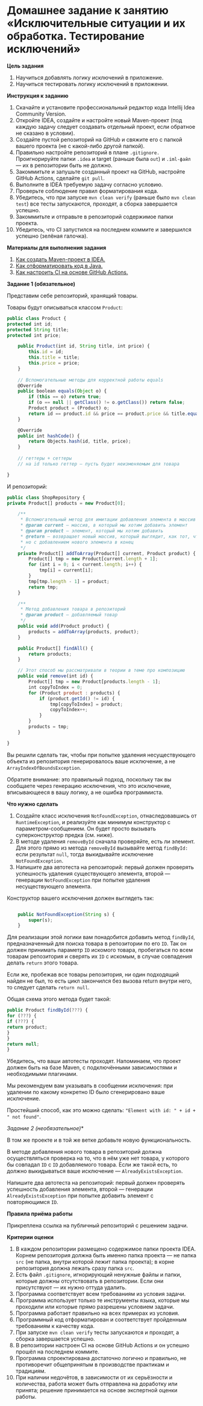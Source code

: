 # Домашнее задание к занятию «Исключительные ситуации и их обработка. Тестирование исключений»

**Цель задания**

1. Научиться добавлять логику исключений в приложение.
2. Научиться тестировать логику исключений в приложении.

**Инструкция к заданию**

1. Скачайте и установите профессиональный редактор кода Intellij Idea Community Version.
1. Откройте IDEA, создайте и настройте новый Maven-проект (под каждую задачу следует создавать отдельный проект, если
   обратное не сказано в условии).
1. Создайте пустой репозиторий на GitHub и свяжите его с папкой вашего проекта (не с какой-либо другой папкой).
1. Правильно настройте репозиторий в плане `.gitignore.` Проигнорируйте папки `.idea` и target (раньше была `out`)
   и `.iml-файл` — их в репозитории быть не должно.
1. Закоммитьте и запушьте созданный проект на GitHub, настройте GitHub Actions, сделайте `git pull`.
1. Выполните в IDEA требуемую задачу согласно условию.
1. Проверьте соблюдение правил форматирования кода.
1. Убедитесь, что при запуске `mvn clean verify` (раньше было `mvn clean test`) все тесты запускаются, проходят, а сборка
   завершается успешно.
1. Закоммитьте и отправьте в репозиторий содержимое папки проекта.
1. Убедитесь, что CI запустился на последнем коммите и завершился успешно (зелёная галочка).

 **Материалы для выполнения задания**
 1. [Как создать Maven-проект в IDEA.](https://github.com/netology-code/javaqa-homeworks-video/blob/javaqa-55/QA_Maven_Idea_Create.md)
 1. [Как отформатировать код в Java.](https://github.com/netology-code/javaqa-homeworks-video/blob/javaqa-55/QA_Java_Idea_Format.md)
 1. [Как настроить CI на основе GitHub Actions.](https://github.com/netology-code/javaqa-homeworks-video/blob/javaqa-55/QA_CI.md)


 **Задание 1 (обязательное)**

Представим себе репозиторий, хранящий товары.

Товары будут описываться классом `Product`:

```javascript
public class Product {
protected int id;
protected String title;
protected int price;

    public Product(int id, String title, int price) {
        this.id = id;
        this.title = title;
        this.price = price;
    }
    
    // Вспомогательные методы для корректной работы equals
    @Override
    public boolean equals(Object o) {
        if (this == o) return true;
        if (o == null || getClass() != o.getClass()) return false;
        Product product = (Product) o;
        return id == product.id && price == product.price && title.equals(product.title);
    }

    @Override
    public int hashCode() {
        return Objects.hash(id, title, price);
    }
    
    // геттеры + сеттеры
    // на id только геттер — пусть будет неизменяемым для товара

}
```

И репозиторий:

```javascript
public class ShopRepository {
private Product[] products = new Product[0];

    /**
     * Вспомогательный метод для имитации добавления элемента в массив
     * @param current — массив, в который мы хотим добавить элемент
     * @param product — элемент, который мы хотим добавить
     * @return — возвращает новый массив, который выглядит, как тот, что мы передали,
     * но с добавлением нового элемента в конец
     */
    private Product[] addToArray(Product[] current, Product product) {
        Product[] tmp = new Product[current.length + 1];
        for (int i = 0; i < current.length; i++) {
            tmp[i] = current[i];
        }
        tmp[tmp.length - 1] = product;
        return tmp;
    }

    /**
     * Метод добавления товара в репозиторий
     * @param product — добавляемый товар
     */
    public void add(Product product) {
        products = addToArray(products, product);
    }

    public Product[] findAll() {
        return products;
    }

    // Этот способ мы рассматривали в теории в теме про композицию
    public void remove(int id) {
        Product[] tmp = new Product[products.length - 1];
        int copyToIndex = 0;
        for (Product product : products) {
            if (product.getId() != id) {
                tmp[copyToIndex] = product;
                copyToIndex++;
            }
        }
        products = tmp;
    }

}
```

Вы решили сделать так, чтобы при попытке удаления несуществующего объекта из репозитория генерировалось ваше исключение,
а не `ArrayIndexOfBoundsException`.

Обратите внимание: это правильный подход, поскольку так вы сообщаете через генерацию исключения, что это исключение,
вписывающееся в вашу логику, а не ошибка программиста.

 **Что нужно сделать**

 1. Создайте класс исключения `NotFoundException`, отнаследовавшись от `RuntimeException`, и реализуйте как минимум конструктор
с параметром-сообщением. Он будет просто вызывать суперконструктор предка (см. ниже).
 1. В методе удаления `removeById` сначала проверяйте, есть ли элемент. Для этого прямо из метода `removeById` вызывайте метод
`findById:` если результат `null`, тогда выкидывайте исключение `NotFoundException`.
 1. Напишите два автотеста на репозиторий: первый должен проверять успешность удаления существующего элемента, второй —
генерации `NotFoundException` при попытке удаления несуществующего элемента.

Конструктор вашего исключения должен выглядеть так:

```javascript

	public NotFoundException(String s) {
		super(s);
	}
```

Для реализации этой логики вам понадобится добавить метод `findById`, предназначенный для поиска товара в репозитории по
его `ID`. Так он должен принимать параметр `ID` искомого товара, пробегаться по всем товарам репозитория и сверять их `ID` с
искомым, в случае совпадения делать `return` этого товара.

Если же, пробежав все товары репозитория, ни один подходящий найден не был, то есть цикл закончился без вызова return
внутри него, то следует сделать `return null`.

Общая схема этого метода будет такой:

```javascript
public Product findById(???) {
for (???) {
if (???) {
return product;
}
}
return null;
}
```

Убедитесь, что ваши автотесты проходят. Напоминаем, что проект должен быть на базе Maven, с подключёнными зависимостями
и необходимыми плагинами.

Мы рекомендуем вам указывать в сообщении исключения: при удалении по какому конкретно ID было сгенерировано ваше
исключение.

Простейший способ, как это можно сделать: `"Element with id: " + id + " not found"`.

 **Задание 2* (необязательное)**

В том же проекте и в той же ветке добавьте новую функциональность.

В методе добавления нового товара в репозиторий должна осуществляться проверка на то, что в нём уже нет товара, у
которого бы совпадал `ID` с `ID` добавляемого товара. Если же такой есть, то должно выкидываться ваше исключение —
`AlreadyExistsException`.

Напишите два автотеста на репозиторий: первый должен проверять успешность добавления элемента, второй — генерации
`AlreadyExistsException` при попытке добавить элемент с повторяющимся `ID`.

 **Правила приёма работы**

Прикреплена ссылка на публичный репозиторий с решением задачи.

 **Критерии оценки**

 1. В каждом репозитории размещено содержимое папки проекта IDEA. Корнем репозитория должна быть именно папка проекта — не
папка `src` (не папка, внутри которой лежит папка проекта); в корне репозитория должна лежать сразу папка `src`.
 1. Есть файл `.gitignore`, игнорирующий ненужные файлы и папки, которые должны отсутствовать в репозитории. Если они
присутствуют — их нужно оттуда удалить.
 1. Программа соответствует всем требованиям из условия задачи.
 1. Программа использует только те инструменты языка, которые мы проходили или которые прямо разрешены условием задачи.
 1. Программа работает правильно на всех примерах из условия.
 1. Программный код отформатирован и соответствует пройденным требованиям к качеству кода.
 1. При запуске `mvn clean verify` тесты запускаются и проходят, а сборка завершается успешно.
 1. В репозитории настроен CI на основе GitHub Actions и он успешно прошёл на последнем коммите.
 1. Программа спроектирована достаточно логично и правильно, не противоречит общепринятым в производстве практикам и
традициям.
 1. При наличии недочётов, в зависимости от их серьёзности и количества, работа может быть отправлена на доработку или
принята; решение принимается на основе экспертной оценки работы.